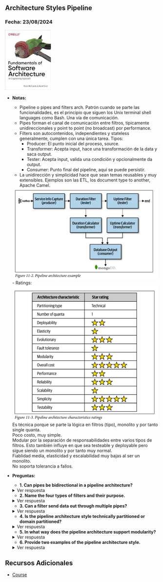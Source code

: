 ## Architecture Styles Pipeline

### Fecha: 23/08/2024

<img src="images/sa.jpg" alt="Gráfico de Introducción" width="150">

- **Notas:**
  - Pipeline o pipes and filters arch. Patrón cuando se parte las funcionalidades, es el principio que siguen los Unix terminal shell languages como Bash. Una vía de comunicación.
  - Pipes forman el canal de comunicación entre filtros, tipicamente unidireccionales y point to point (no broadcast) por performance. 
  - Filters son autocontenidos, independientes y stateless generalmente, cumplen con una única tarea. Tipos:  
    - Producer: El punto inicial del proceso, source. 
    - Transformer: Acepta input, hace una transformación de la data y saca output.
    - Tester: Acepta input, valida una condición y opcionalmente da output.
    - Consumer: Punto final del pipeline, aquí se puede persistir.
  - La unidirección y simplicidad hace que sean temas reusables y muy extensibles. Ejemplos son las ETL, los document type to another, Apache Camel. 
  <img src="images/26.png" width="1050">
  - Ratings: 
  <img src="images/27.png" width="1050">
  Es técnica porque se parte la lógica en filtros (tipo), monolito y por tanto single quanta. <br>
  Poco costo, muy simple. <br>
  Modular por la separación de responsabilidades entre varios tipos de filtros. Esto también influye en que sea testeable y deployable pero sigue siendo un monolito y por tanto muy normal. <br>
  Fiablidad media, elasticidad y escalabilidad muy bajas al ser un monolito. <br>
  No soporta tolerancia a fallos. <br> 
- **Preguntas:**
  - **1. Can pipes be bidirectional in a pipeline architecture?**  
  <details>
    <summary>Ver respuesta</summary>
    No, son unidireccionales por la naturaleza secuancial del procesamiento.
  </details>

  - **2. Name the four types of filters and their purpose.**  
  <details>
    <summary>Ver respuesta</summary>
    Ver arriba el detalle.
  </details>

  - **3. Can a filter send data out through multiple pipes?**  
  <details>
    <summary>Ver respuesta</summary>
    Puede darse broadcast pero no se recomienda, point-to-point da performance.
  </details>

  - **4. Is the pipeline architecture style technically partitioned or domain partitioned?**  
  <details>
    <summary>Ver respuesta</summary>
    Técnica, se divide la lógica en tipos de filtros, un artefacto técnico de la arquitectura.
  </details>

  - **5. In what way does the pipeline architecture support modularity?**  
  <details>
    <summary>Ver respuesta</summary>
    En la separación de responsabilidades que se da con el uso de varios tipos  filtros para repartir la lógica.
  </details>

  - **6. Provide two examples of the pipeline architecture style.**  
  <details>
    <summary>Ver respuesta</summary>
    Herramientas de ETLs, herramientas de .ext to .ext2.
  </details>

## Recursos Adicionales
- [Course](https://fundamentalsofsoftwarearchitecture.com/)